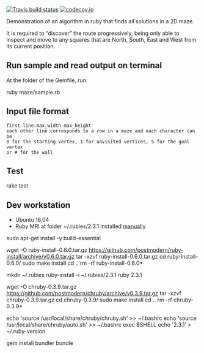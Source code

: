 [![Travis build status](https://travis-ci.org/nicosmaris/demos.png?branch=master)](https://travis-ci.org/nicosmaris/demos) [![codecov.io](http://codecov.io/github/nicosmaris/demos/coverage.svg?branch=master)](https://codecov.io/gh/nicosmaris/demos/branch/master) 

Demonstration of an algorithm in ruby that finds all solutions in a 2D maze.

It is required to “discover” the route progressively, being only able to inspect and move to any squares that are North, South, East and West from its current position.

## Run sample and read output on terminal

At the folder of the Gemfile, run:

ruby maze/sample.rb

## Input file format

```
first line:max_width max_height
each other line corresponds to a row in a maze and each character can be
0 for the starting vertex, 1 for unvisited vertices, 5 for the goal vertex
or # for the wall
```

## Test

rake test

## Dev workstation

* Ubuntu 16.04
* Ruby MRI at folder ~/.rubies/2.3.1 installed [manually](http://ryanbigg.com/2014/10/ubuntu-ruby-ruby-install-chruby-and-you/)


sudo apt-get install -y build-essential

wget -O ruby-install-0.6.0.tar.gz   https://github.com/postmodern/ruby-install/archive/v0.6.0.tar.gz
tar -xzvf ruby-install-0.6.0.tar.gz
cd ruby-install-0.6.0/
sudo make install
cd ..
rm -rf ruby-install-0.6.0*

mkdir ~/.rubies
ruby-install -i ~/.rubies/2.3.1 ruby 2.3.1

wget -O chruby-0.3.9.tar.gz   https://github.com/postmodern/chruby/archive/v0.3.9.tar.gz
tar -xzvf chruby-0.3.9.tar.gz
cd chruby-0.3.9/
sudo make install
cd ..
rm -rf chruby-0.3.9*

echo 'source /usr/local/share/chruby/chruby.sh' >> ~/.bashrc
echo 'source /usr/local/share/chruby/auto.sh' >> ~/.bashrc
exec $SHELL
echo '2.3.1' > ~/.ruby-version

gem install bundler
bundle

